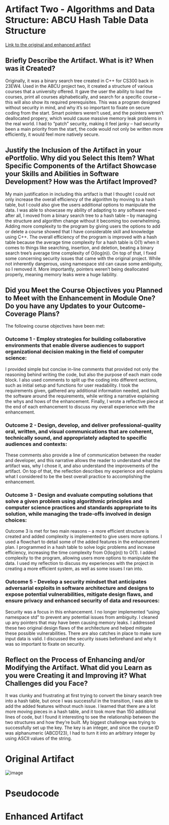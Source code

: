 # Artifact Two - Algorithms and Data Structure: ABCU Hash Table Data Structure
[Link to the original and enhanced artifact](https://github.com/marcgregor/marcgregor.github.io/tree/main/Artifact%20Two%20-%20ABCU)

## Briefly Describe the Artifact. What is it? When was it Created?
Originally, it was a binary search tree created in C++ for CS300 back in 23EW4. Used in the ABCU project two, it created a structure of various courses that a university offered. It gave the user the ability to load the courses, print all courses alphabetically, and search for a specific course – this will also show its required prerequisites. This was a program designed without security in mind, and why it’s so important to fixate on secure coding from the start. Smart pointers weren’t used, and the pointers weren’t deallocated propery, which would cause massive memory leak problems in the real world. I had to “patch” security, making it feel janky – had security been a main priority from the start, the code would not only be written more efficiently, it would feel more natively secure.
## Justify the Inclusion of the Artifact in your ePortfolio. Why did you Select this Item? What Specific Components of the Artifact Showcase your Skills and Abilities in Software Development? How was the Artifact Improved?
My main justification in including this artifact is that I thought I could not only increase the overall efficiency of the algorithm by moving to a hash table, but I could also give the users additional options to manipulate the data. I was able to showcase my ability of adapting to any software need – after all, I moved from a binary search tree to a hash table – by managing the structure and algorithm change without it becoming too overwhelming. Adding more complexity to the program by giving users the options to add or delete a course showed that I have considerable skill and knowledge using C++. The overall efficiency of the program is improved with a hash table because the average time complexity for a hash table is O(1) when it comes to things like searching, insertion, and deletion, beating a binary search tree’s average time complexity of O(log(n)). On top of that, I fixed some concerning security issues that came with the original project. While not inherently dangerous, using namespace std can cause some ambiguity, so I removed it. More importantly, pointers weren’t being deallocated properly, meaning memory leaks were a huge liability.
## Did you Meet the Course Objectives you Planned to Meet with the Enhancement in Module One? Do you have any Updates to your Outcome-Coverage Plans?
The following course objectives have been met:
 
### Outcome 1 - Employ strategies for building collaborative environments that enable diverse audiences to support organizational decision making in the field of computer science: 
I provided simple but concise in-line comments that provided not only the reasoning behind writing the code, but also the purpose of each main code block. I also used comments to split up the coding into different sections, such as initial setup and functions for user readability. I took the requirements given, gathered any additional information needed, and built the software around the requirements, while writing a narrative explaining the whys and hows of the enhancement. Finally, I wrote a reflective piece at the end of each enhancement to discuss my overall experience with the enhancement.
### Outcome 2 - Design, develop, and deliver professional-quality oral, written, and visual communications that are coherent, technically sound, and appropriately adapted to specific audiences and contexts:
These comments also provide a line of communication between the reader and developer, and this narrative allows the reader to understand what the artifact was, why I chose it, and also understand the improvements of the artifact. On top of that, the reflection describes my experience and explains what I considered to be the best overall practice to accomplishing the enhancement.
### Outcome 3 - Design and evaluate computing solutions that solve a given problem using algorithmic principles and computer science practices and standards appropriate to its solution, while managing the trade-offs involved in design choices:
Outcome 3 is met for two main reasons – a more efficient structure is created and added complexity is implemented to give users more options. I used a flowchart to detail some of the added features in the enhancement plan. I programmed in a hash table to solve logic problems and increase efficiency, increasing the time complexity from O(log(n)) to O(1). I added complexity to the program, allowing users more options to manipulate the data. I used my reflection to discuss my experiences with the project in creating a more efficient system, as well as some issues I ran into.
### Outcome 5 - Develop a security mindset that anticipates adversarial exploits in software architecture and designs to expose potential vulnerabilities, mitigate design flaws, and ensure privacy and enhanced security of data and resources:
Security was a focus in this enhancement. I no longer implemented “using namespace std” to prevent any potential issues from ambiguity. I cleaned up any pointers that may have been causing memory leaks. I addressed these two original design flaws of the architecture and helped mitigate these possible vulnerabilities. There are also catches in place to make sure input data is valid. I discussed the security issues beforehand and why it was so important to fixate on security.
## Reflect on the Process of Enhancing and/or Modifying the Artifact. What did you Learn as you were Creating it and Improving it? What Challenges did you Face?
It was clunky and frustrating at first trying to convert the binary search tree into a hash table, but once I was successful in the transition, I was able to add the added features without much issue. I learned that there are a lot more moving pieces in a hash table, and it took more than 150 additional lines of code, but I found it interesting to see the relationship between the two structures and how they’re built. My biggest challenge was trying to successfully set up the key. The key is an integer, and since the course ID was alphanumeric (ABCD123), I had to turn it into an arbitrary integer by using ASCII values of the string.

# Original Artifact
![image](https://github.com/marcgregor/marcgregor.github.io/assets/120348789/0ac549ad-7021-4460-9248-46852b26b4d6)

# Pseudocode

# Enhanced Artifact
